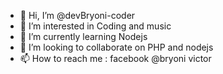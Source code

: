 - 👋 Hi, I’m @devBryoni-coder
- 👀 I’m interested in Coding and music
- 🌱 I’m currently learning Nodejs
- 💞️ I’m looking to collaborate on PHP and nodejs
- 📫 How to reach me : facebook @bryoni victor

<!---
devBryoni-coder/devBryoni-coder is a ✨ special ✨ repository because its `README.md` (this file) appears on your GitHub profile.
You can click the Preview link to take a look at your changes.
--->
